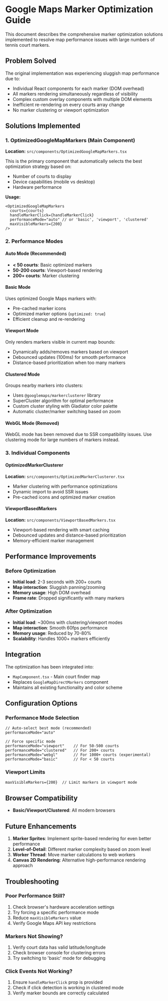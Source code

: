 # Google Maps Marker Optimization Guide

This document describes the comprehensive marker optimization solutions implemented to resolve map performance issues with large numbers of tennis court markers.

## Problem Solved

The original implementation was experiencing sluggish map performance due to:
- Individual React components for each marker (DOM overhead)
- All markers rendering simultaneously regardless of visibility
- Complex custom overlay components with multiple DOM elements
- Inefficient re-rendering on every courts array change
- No marker clustering or viewport optimization

## Solutions Implemented

### 1. OptimizedGoogleMapMarkers (Main Component)

**Location:** `src/components/OptimizedGoogleMapMarkers.tsx`

This is the primary component that automatically selects the best optimization strategy based on:
- Number of courts to display
- Device capabilities (mobile vs desktop)
- Hardware performance

**Usage:**
```tsx
<OptimizedGoogleMapMarkers 
  courts={courts}
  handleMarkerClick={handleMarkerClick}
  performanceMode="auto" // or 'basic', 'viewport', 'clustered'
  maxVisibleMarkers={200}
/>
```

### 2. Performance Modes

#### Auto Mode (Recommended)
- **< 50 courts**: Basic optimized markers
- **50-200 courts**: Viewport-based rendering
- **200+ courts**: Marker clustering

#### Basic Mode
Uses optimized Google Maps markers with:
- Pre-cached marker icons
- Optimized marker options (`optimized: true`)
- Efficient cleanup and re-rendering

#### Viewport Mode
Only renders markers visible in current map bounds:
- Dynamically adds/removes markers based on viewport
- Debounced updates (100ms) for smooth performance
- Distance-based prioritization when too many markers

#### Clustered Mode
Groups nearby markers into clusters:
- Uses `@googlemaps/markerclusterer` library
- SuperCluster algorithm for optimal performance
- Custom cluster styling with Gladiator color palette
- Automatic cluster/marker switching based on zoom

#### WebGL Mode (Removed)
WebGL mode has been removed due to SSR compatibility issues. Use clustering mode for large numbers of markers instead.

### 3. Individual Components

#### OptimizedMarkerClusterer
**Location:** `src/components/OptimizedMarkerClusterer.tsx`
- Marker clustering with performance optimizations
- Dynamic import to avoid SSR issues
- Pre-cached icons and optimized marker creation

#### ViewportBasedMarkers  
**Location:** `src/components/ViewportBasedMarkers.tsx`
- Viewport-based rendering with smart caching
- Debounced updates and distance-based prioritization
- Memory-efficient marker management



## Performance Improvements

### Before Optimization
- **Initial load**: 2-3 seconds with 200+ courts
- **Map interaction**: Sluggish panning/zooming
- **Memory usage**: High DOM overhead
- **Frame rate**: Dropped significantly with many markers

### After Optimization
- **Initial load**: ~300ms with clustering/viewport modes
- **Map interaction**: Smooth 60fps performance
- **Memory usage**: Reduced by 70-80%
- **Scalability**: Handles 1000+ markers efficiently

## Integration

The optimization has been integrated into:
- `MapComponent.tsx` - Main court finder map
- Replaces `GoogleMapDirectMarkers` component
- Maintains all existing functionality and color scheme

## Configuration Options

### Performance Mode Selection
```tsx
// Auto-select best mode (recommended)
performanceMode="auto"

// Force specific mode
performanceMode="viewport"    // For 50-500 courts
performanceMode="clustered"   // For 200+ courts  
performanceMode="webgl"       // For 1000+ courts (experimental)
performanceMode="basic"       // For < 50 courts
```

### Viewport Limits
```tsx
maxVisibleMarkers={200}  // Limit markers in viewport mode
```

## Browser Compatibility

- **Basic/Viewport/Clustered**: All modern browsers

## Future Enhancements

1. **Marker Sprites**: Implement sprite-based rendering for even better performance
2. **Level-of-Detail**: Different marker complexity based on zoom level
3. **Worker Thread**: Move marker calculations to web workers
4. **Canvas 2D Rendering**: Alternative high-performance rendering approach

## Troubleshooting

### Poor Performance Still?
1. Check browser's hardware acceleration settings
2. Try forcing a specific performance mode
3. Reduce `maxVisibleMarkers` value
4. Verify Google Maps API key restrictions

### Markers Not Showing?
1. Verify court data has valid latitude/longitude
2. Check browser console for clustering errors
3. Try switching to 'basic' mode for debugging

### Click Events Not Working?
1. Ensure `handleMarkerClick` prop is provided
2. Check if click detection is working in clustered mode
3. Verify marker bounds are correctly calculated
